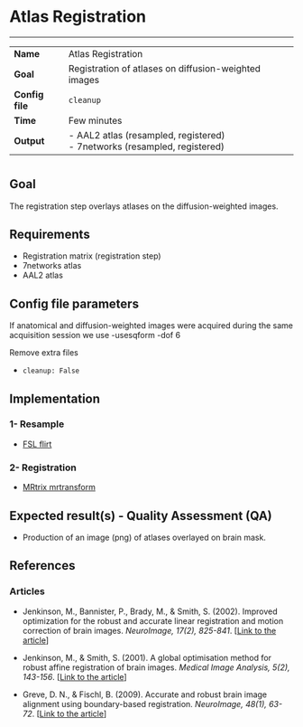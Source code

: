 # Atlas Registration
---

|                |                                                       |
|----------------|-------------------------------------------------------|
|**Name**        | Atlas Registration                                          |
|**Goal**        | Registration of atlases on diffusion-weighted images |
|**Config file** | `cleanup`                                             |
|**Time**        | Few minutes                                           |
|**Output**      | - AAL2 atlas (resampled, registered) <br> - 7networks (resampled, registered)|

#

## Goal

The registration step overlays atlases on the diffusion-weighted images. 

## Requirements

- Registration matrix (registration step)
- 7networks atlas
- AAL2 atlas

## Config file parameters

If anatomical and diffusion-weighted images were acquired during the same acquisition session we use -usesqform -dof 6 <br>

Remove extra files

- `cleanup: False`

## Implementation

### 1- Resample

- <a href="http://fsl.fmrib.ox.ac.uk/fsl/fslwiki/flirt" target="_blank">FSL flirt</a>

### 2- Registration

- <a href="https://github.com/MRtrix3/mrtrix3/wiki/mrtransform" target="_blank">MRtrix mrtransform</a>

## Expected result(s) - Quality Assessment (QA)

- Production of an image (png) of atlases overlayed on brain mask.

## References

### Articles

- Jenkinson, M., Bannister, P., Brady, M., & Smith, S. (2002). Improved optimization for the robust and accurate linear registration and motion correction of brain images. *NeuroImage, 17(2), 825-841*. [<a href="http://www.ncbi.nlm.nih.gov/pubmed/12377157" target="_blank">Link to the article</a>]

- Jenkinson, M., & Smith, S. (2001). A global optimisation method for robust affine registration of brain images. *Medical Image Analysis, 5(2), 143-156*. [<a href="http://www.ncbi.nlm.nih.gov/pubmed/11516708" target="_blank">Link to the article</a>]

- Greve, D. N., & Fischl, B. (2009). Accurate and robust brain image alignment using boundary-based registration. *NeuroImage, 48(1), 63-72*. [<a href="http://www.pubmedcentral.nih.gov/articlerender.fcgi?artid=2733527&tool=pmcentrez&rendertype=abstract" target="_blank">Link to the article</a>]

